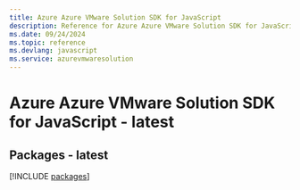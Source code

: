 ```yaml
---
title: Azure Azure VMware Solution SDK for JavaScript
description: Reference for Azure Azure VMware Solution SDK for JavaScript
ms.date: 09/24/2024
ms.topic: reference
ms.devlang: javascript
ms.service: azurevmwaresolution
---
```

# Azure Azure VMware Solution SDK for JavaScript - latest
## Packages - latest
[!INCLUDE [packages](azure-vmware-solution-index.md)]